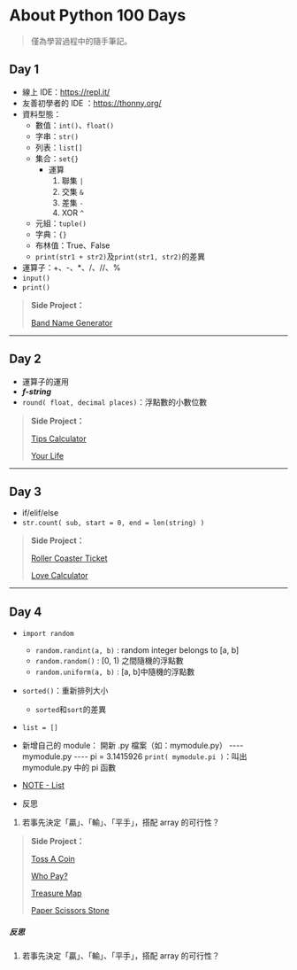 # About Python 100 Days
> 僅為學習過程中的隨手筆記。

## Day 1
- 線上 IDE：https://repl.it/
- 友善初學者的 IDE ：https://thonny.org/
- 資料型態：
  - 數值：`int()`、`float()`
  - 字串：`str()`
  - 列表：`list[]`
  - 集合：`set{}`
    - 運算
      1. 聯集 `|`
      2. 交集 `&`
      3. 差集 `-`
      4. XOR `^`
  - 元組：`tuple()`
  - 字典：`{}`
  - 布林值：True、False
  - `print(str1 + str2)`及`print(str1, str2)`的差異
- 運算子：+、-、*、/、//、% 
- `input()`
- `print()`

> **Side Project：**
> 
> [Band Name Generator](https://github.com/49831117/Python-100-Days/blob/master/band-name-generator.py)

----

## Day 2
- 運算子的運用
- ***f-string***
- `round( float, decimal places)`：浮點數的小數位數
  
> **Side Project：**
> 
> [Tips Calculator](https://github.com/49831117/Python-100-Days/blob/master/tips_calculator.py)
> 
> [Your Life](https://github.com/49831117/Python-100-Days/blob/master/your_life.py)

----

## Day 3
- if/elif/else
- `str.count( sub, start = 0, end = len(string) )`

> **Side Project：**
> 
> [Roller Coaster Ticket](https://github.com/49831117/Python-100-Days/blob/master/roller_coaster_ticket.py)
> 
> [Love Calculator](https://github.com/49831117/Python-100-Days/blob/master/love_calculator.py)

----

## Day 4
- `import random`
  - `random.randint(a, b)` : random integer belongs to [a, b]
  - `random.random()` : [0, 1) 之間隨機的浮點數
  - `random.uniform(a, b)` : [a, b]中隨機的浮點數
- `sorted()`：重新排列大小
  - `sorted`和`sort`的差異
- `list = []`
- 新增自己的 module：
  開新 .py 檔案（如：mymodule.py）
        ---- mymodule.py ----
        pi = 3.1415926
    `print( mymodule.pi )`：叫出 mymodule.py 中的 pi 函數
- [NOTE - List](https://docs.python.org/3/tutorial/datastructures.html#data-structures)


- 反思 
1. 若事先決定「贏」、「輸」、「平手」，搭配 array 的可行性？


> **Side Project：**
> 
> [Toss A Coin](https://github.com/49831117/Python-100-Days/blob/master/toaa_a_coin.py)
> 
> [Who Pay?](https://github.com/49831117/Python-100-Days/blob/master/who_pay.py)
> 
> [Treasure Map](https://github.com/49831117/Python-100-Days/blob/master/treasure_map.py)
> 
> [Paper Scissors Stone](https://github.com/49831117/Python-100-Days/blob/master/paper_scissors_stone.py)


##### 反思 
1. 若事先決定「贏」、「輸」、「平手」，搭配 array 的可行性？